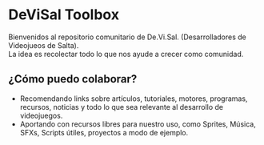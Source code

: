 # DeViSal Toolbox
Bienvenidos al repositorio comunitario de De.Vi.Sal. (Desarrolladores de Videojueos de Salta).  
La idea es recolectar todo lo que nos ayude a crecer como comunidad. 

## ¿Cómo puedo colaborar?
- Recomendando links sobre artículos, tutoriales, motores, programas, recursos, noticias y todo lo que sea relevante al desarrollo de videojuegos.
- Aportando con recursos libres para nuestro uso, como Sprites, Música, SFXs, Scripts útiles, proyectos a modo de ejemplo.
